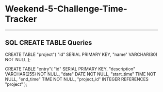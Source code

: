 # Weekend-5-Challenge-Time-Tracker


-------------
SQL CREATE TABLE Queries
-------------
CREATE TABLE "project"(
	"id" SERIAL PRIMARY KEY,
	"name" VARCHAR(80) NOT NULL
);

CREATE TABLE "entry"(
	"id" SERIAL PRIMARY KEY,
	"description" VARCHAR(255) NOT NULL,
	"date" DATE NOT NULL,
	"start_time" TIME NOT NULL,
	"end_time" TIME NOT NULL,
	"project_id" INTEGER REFERENCES "project"
);
